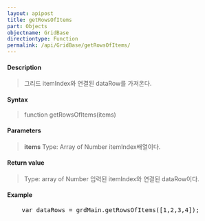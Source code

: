 ```yaml
---
layout: apipost
title: getRowsOfItems
part: Objects
objectname: GridBase
directiontype: Function
permalink: /api/GridBase/getRowsOfItems/
---
```



#### Description

> 그리드 itemIndex와 연결된 dataRow를 가져온다.

#### Syntax

> function getRowsOfItems(items)

#### Parameters

> **items**
> Type: Array of Number
> itemIndex배열이다.

#### Return value

> Type: array of Number
> 입력된 itemIndex와 연결된 dataRow이다.

#### Example

<pre class="prettyprint">
    var dataRows = grdMain.getRowsOfItems([1,2,3,4]);
</pre>
